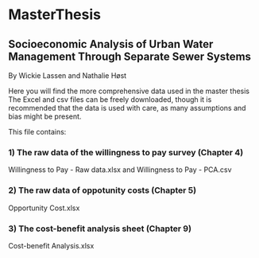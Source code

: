 # MasterThesis
## Socioeconomic Analysis of Urban Water Management Through Separate Sewer Systems

By Wickie Lassen and Nathalie Høst



Here you will find the more comprehensive data used in the master thesis
The Excel and csv files can be freely downloaded, though it is recommended that the data is used with care, as many assumptions and bias might be present.



This file contains:
### 1) The raw data of the willingness to pay survey (Chapter 4)
  Willingness to Pay - Raw data.xlsx and Willingness to Pay - PCA.csv
### 2) The raw data of oppotunity costs (Chapter 5)
  Opportunity Cost.xlsx
### 3) The cost-benefit analysis sheet (Chapter 9)
  Cost-benefit Analysis.xlsx
